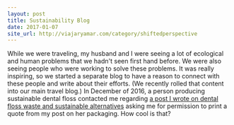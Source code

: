 ```yaml
---
layout: post
title: Sustainability Blog
date: 2017-01-07
site_url: http://viajaryamar.com/category/shiftedperspective
---
```

While we were traveling, my husband and I were seeing a lot of ecological and human problems that we hadn't seen first hand before. We were also seeing people who were working to solve these problems. It was really inspiring, so we started a separate blog to have a reason to connect with these people and write about their efforts. (We recently rolled that content into our main travel blog.) In December of 2016, a person producing sustainable dental floss contacted me regarding <a href="http://viajaryamar.com/2013/11/13/floss/" target="_blank">a post I wrote on dental floss waste and sustainable alternatives</a> asking me for permission to print a quote from my post on her packaging. How cool is that?

